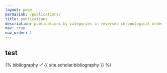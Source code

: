 ```yaml
---
layout: page
permalink: /publications/
title: publications
description: publications by categories in reversed chronological order. generated by jekyll-scholar.
nav: true
nav_order: 1
---
```

<!-- _pages/publications.md -->
<div class="publications">
<h2>test</h2>
{% bibliography -f {{ site.scholar.bibliography }} %}

</div>
